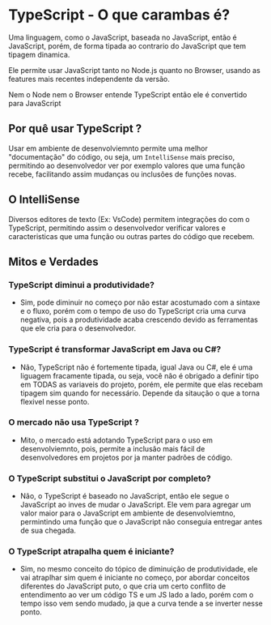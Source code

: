 # TypeScript - O que carambas é? 

Uma linguagem, como o JavaScript, baseada no JavaScript, então é JavaScript, porém, de forma tipada ao contrario do JavaScript que tem tipagem dinamica. 

Ele permite usar JavaScript tanto no Node.js quanto no Browser, usando as features mais recentes independente da versão. 

Nem o Node nem o Browser entende TypeScript então ele é convertido para JavaScript


## Por quê usar TypeScript ? 

Usar em ambiente de desenvolviemnto permite uma melhor "documentação" do código, ou seja, um `IntelliSense` mais preciso, permitindo ao desenvolvedor ver por exemplo valores que uma função recebe, facilitando assim mudanças ou inclusões de funções novas. 

## O IntelliSense 

Diversos editores de texto (Ex: VsCode) permitem integrações do com o TypeScript, permitindo assim o desenvolvedor verificar valores e caracteristicas que uma função ou outras partes do código que recebem.

## Mitos e Verdades

### TypeScript diminui a produtividade? 

* Sim, pode diminuir no começo por não estar acostumado com a sintaxe e o fluxo, porém com o tempo de uso do TypeScript cria uma curva negativa, pois a produtividade acaba crescendo devido as ferramentas que ele cria para o desenvolvedor.

### TypeScript é transformar JavaScript em Java ou C#?

* Não, TypeScript não é fortemente tipada, igual Java ou C#, ele é uma liguagem fracamente tipada, ou seja, você não é obrigado a definir tipo em TODAS as variaveis do projeto, porém, ele permite que elas recebam tipagem sim quando for necessário. Depende da sitaução o que a torna flexivel nesse ponto. 

### O mercado não usa TypeScript ? 

* Mito, o mercado está adotando TypeScript para o uso em desenvolviemnto, pois, permite a inclusão mais fácil de desenvolvedores em projetos por ja manter padrões de código. 

### O TypeScript substitui o JavaScript por completo? 

* Não, o TypeScript é baseado no JavaScript, então ele segue o JavaScript ao inves de mudar o JavaScript. Ele vem para agregar um valor maior para o JavaScript em ambiente de desenvolviemtno, permintindo uma função que o JavaScript não conseguia entregar antes de sua chegada. 

### O TypeScript atrapalha quem é iniciante? 

* Sim, no mesmo conceito do tópico de diminuição de produtividade, ele vai atraplhar sim quem é iniciante no começo, por abordar conceitos diferentes do JavaScript puto, o que cria um certo conflito de entendimento ao ver um código TS e um JS lado a lado, porém com o tempo isso vem sendo mudado, ja que a curva tende a se inverter nesse ponto. 

